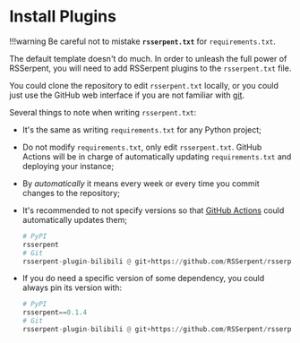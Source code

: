 # Install Plugins

!!!warning
    Be careful not to mistake **`rsserpent.txt`** for `requirements.txt`.

The default template doesn't do much. In order to unleash the full power of RSSerpent, you will need to add RSSerpent plugins to the `rsserpent.txt` file.

You could clone the repository to edit `rsserpent.txt` locally, or you could just use the GitHub web interface if you are not familiar with [git](https://git-scm.com/).

Several things to note when writing `rsserpent.txt`:

- It's the same as writing `requirements.txt` for any Python project;
- Do not modify `requirements.txt`, only edit `rsserpent.txt`. GitHub Actions will be in charge of automatically updating `requirements.txt` and deploying your instance;
- By *automatically* it means every week or every time you commit changes to the repository;
- It's recommended to not specify versions so that [GitHub Actions](https://github.com/features/actions) could automatically updates them;

    ```python
    # PyPI
    rsserpent
    # Git
    rsserpent-plugin-bilibili @ git+https://github.com/RSSerpent/rsserpent-plugin-bilibili.git
    ```

- If you do need a specific version of some dependency, you could always pin its version with:

    ```python
    # PyPI
    rsserpent==0.1.4
    # Git
    rsserpent-plugin-bilibili @ git+https://github.com/RSSerpent/rsserpent-plugin-bilibili.git@0609c0bd466e5d19fbb13078d9b93e0134b8c5bd
    ```
